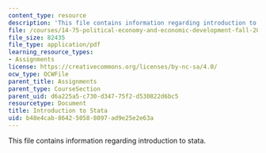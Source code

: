 ```yaml
---
content_type: resource
description: 'This file contains information regarding introduction to stata. '
file: /courses/14-75-political-economy-and-economic-development-fall-2012/b48e4cab864250588097ad9e25e2e63a_MIT14_75F12_IntrotoStatav2.pdf
file_size: 82435
file_type: application/pdf
learning_resource_types:
- Assignments
license: https://creativecommons.org/licenses/by-nc-sa/4.0/
ocw_type: OCWFile
parent_title: Assignments
parent_type: CourseSection
parent_uid: d6a225a5-c730-d347-75f2-d530822d6bc5
resourcetype: Document
title: Introduction to Stata
uid: b48e4cab-8642-5058-8097-ad9e25e2e63a
---
```

This file contains information regarding introduction to stata. 